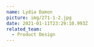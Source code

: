 ```yaml
---
name: Lydia Damon
picture: img/271-1-2.jpg
date: 2021-01-11T23:29:10.993Z
related_team:
  - Product Design
---
```

